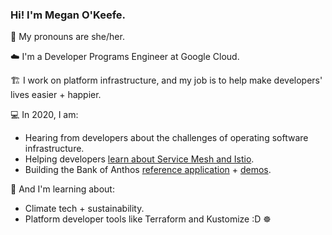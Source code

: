 
### Hi! I'm Megan O'Keefe.

🌈 My pronouns are she/her. 

☁️ I'm a Developer Programs Engineer at Google Cloud. 

🏗 I work on platform infrastructure, and my job is to help make developers' lives easier + happier. 

 💻 In 2020, I am:
- Hearing from developers about the challenges of operating software infrastructure.
- Helping developers [learn about Service Mesh and Istio](https://github.com/askmeegs/learn-istio). 
- Building the Bank of Anthos [reference application](https://github.com/GoogleCloudPlatform/bank-of-anthos) + [demos](https://github.com/GoogleCloudPlatform/bank-of-anthos-scripts).

🌱 And I'm learning about: 
- Climate tech + sustainability.  
- Platform developer tools like Terraform and Kustomize :D ☸️
